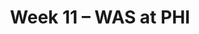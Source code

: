 ---
layout: game
title: Week 11 – WAS at PHI
season: 2001
game_id: 2001_11_WAS_PHI
away_team: WAS
home_team: PHI
---